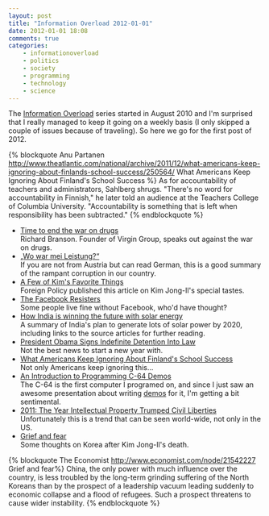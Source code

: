 ```yaml
---
layout: post
title: "Information Overload 2012-01-01"
date: 2012-01-01 18:08
comments: true
categories:
    - informationoverload
    - politics
    - society
    - programming
    - technology
    - science
---
```

The [Information Overload](http://citizen428.net/blog/categories/informationoverload/) series started in August 2010 and I'm surprised that I really managed to keep it going on a weekly basis (I only skipped a couple of issues because of traveling). So here we go for the first post of 2012.

{% blockquote Anu Partanen http://www.theatlantic.com/national/archive/2011/12/what-americans-keep-ignoring-about-finlands-school-success/250564/ What Americans Keep Ignoring About Finland's School Success %}
As for accountability of teachers and administrators, Sahlberg shrugs. "There's no word for accountability in Finnish," he later told an audience at the Teachers College of Columbia University. "Accountability is something that is left when responsibility has been subtracted."
{% endblockquote %}

* [Time to end the war on drugs](http://www.virgin.com/richard-branson/blog/time-to-end-the-war-on-drugs)<br>Richard Branson. Founder of Virgin Group, speaks out against the war on drugs.
* [„Wo war mei Leistung?“](http://www.tagesspiegel.de/zeitung/korruption-in-wien-wo-war-mei-leistung/5980516.html)<br>If you are not from Austria but can read German, this is a good summary of the rampant corruption in our country.
* [A Few of Kim's Favorite Things](http://www.foreignpolicy.com/articles/2011/12/19/a_few_of_kims_favorite_things?page=full)<br>Foreign Policy published this article on Kim Jong-Il's special tastes.
* [The Facebook Resisters](http://www.nytimes.com/2011/12/14/technology/shunning-facebook-and-living-to-tell-about-it.htm)<br>Some people live fine without Facebook, who'd have thought?
* [How India is winning the future with solar energy](http://www.grist.org/list/2011-12-29-how-india-is-winning-the-future-with-solar-energy)<br>A summary of India's plan to generate lots of solar power by 2020, including links to the source articles for further reading.
* [President Obama Signs Indefinite Detention Into Law](http://www.aclu.org/blog/national-security/president-obama-signs-indefinite-detention-law)<br>Not the best news to start a new year with.
* [What Americans Keep Ignoring About Finland's School Success](http://www.theatlantic.com/national/archive/2011/12/what-americans-keep-ignoring-about-finlands-school-success/250564/)<br>Not only Americans keep ignoring this...
* [An Introduction to Programming C-64 Demos](http://www.antimon.org/code/Linus/)<br>The C-64 is the first computer I programed on, and since I just saw an awesome presentation about writing [demos](http://en.wikipedia.org/wiki/Demoscene) for it, I'm getting a bit sentimental.
* [2011: The Year Intellectual Property Trumped Civil Liberties](http://www.wired.com/threatlevel/2011/12/civil-liberties-ip/)<br>Unfortunately this is a trend that can be seen world-wide, not only in the US.
* [Grief and fear](http://www.economist.com/node/21542227)<br>Some thoughts on Korea after Kim Jong-Il's death.

{% blockquote The Economist http://www.economist.com/node/21542227 Grief and fear%}
China, the only power with much influence over the country, is less troubled by the long-term grinding suffering of the North Koreans than by the prospect of a leadership vacuum leading suddenly to economic collapse and a flood of refugees. Such a prospect threatens to cause wider instability.
{% endblockquote %}
